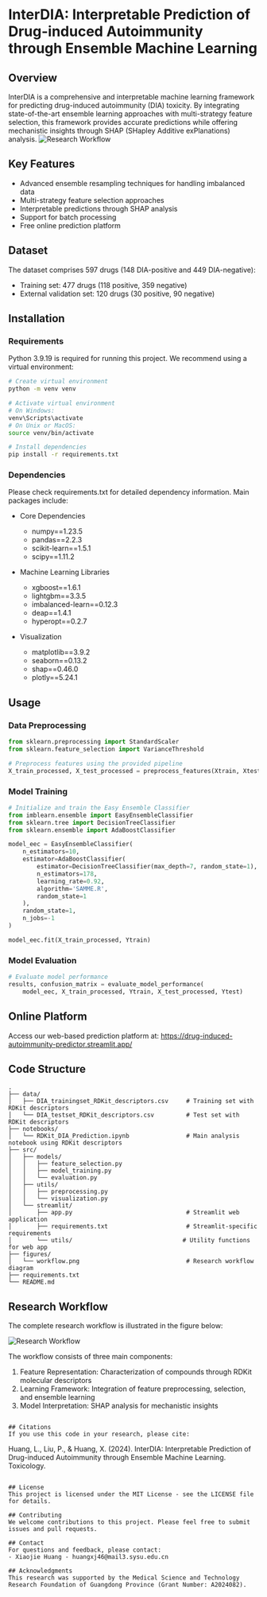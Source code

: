 # InterDIA: Interpretable Prediction of Drug-induced Autoimmunity through Ensemble Machine Learning

## Overview
InterDIA is a comprehensive and interpretable machine learning framework for predicting drug-induced autoimmunity (DIA) toxicity. By integrating state-of-the-art ensemble learning approaches with multi-strategy feature selection, this framework provides accurate predictions while offering mechanistic insights through SHAP (SHapley Additive exPlanations) analysis.
![Research Workflow](figures/workflow.png)
## Key Features
- Advanced ensemble resampling techniques for handling imbalanced data
- Multi-strategy feature selection approaches
- Interpretable predictions through SHAP analysis
- Support for batch processing
- Free online prediction platform

## Dataset
The dataset comprises 597 drugs (148 DIA-positive and 449 DIA-negative):
- Training set: 477 drugs (118 positive, 359 negative)
- External validation set: 120 drugs (30 positive, 90 negative)

## Installation

### Requirements
Python 3.9.19 is required for running this project. We recommend using a virtual environment:

```bash
# Create virtual environment
python -m venv venv

# Activate virtual environment
# On Windows:
venv\Scripts\activate
# On Unix or MacOS:
source venv/bin/activate

# Install dependencies
pip install -r requirements.txt
```

### Dependencies
Please check requirements.txt for detailed dependency information. Main packages include:

- Core Dependencies
  - numpy==1.23.5
  - pandas==2.2.3
  - scikit-learn==1.5.1
  - scipy==1.11.2

- Machine Learning Libraries
  - xgboost==1.6.1
  - lightgbm==3.3.5
  - imbalanced-learn==0.12.3
  - deap==1.4.1
  - hyperopt==0.2.7

- Visualization
  - matplotlib==3.9.2
  - seaborn==0.13.2
  - shap==0.46.0
  - plotly==5.24.1

## Usage

### Data Preprocessing
```python
from sklearn.preprocessing import StandardScaler
from sklearn.feature_selection import VarianceThreshold

# Preprocess features using the provided pipeline
X_train_processed, X_test_processed = preprocess_features(Xtrain, Xtest)
```

### Model Training
```python
# Initialize and train the Easy Ensemble Classifier
from imblearn.ensemble import EasyEnsembleClassifier
from sklearn.tree import DecisionTreeClassifier
from sklearn.ensemble import AdaBoostClassifier

model_eec = EasyEnsembleClassifier(
    n_estimators=10,
    estimator=AdaBoostClassifier(
        estimator=DecisionTreeClassifier(max_depth=7, random_state=1),
        n_estimators=178,
        learning_rate=0.92,
        algorithm='SAMME.R',
        random_state=1
    ),
    random_state=1,
    n_jobs=-1
)

model_eec.fit(X_train_processed, Ytrain)
```

### Model Evaluation
```python
# Evaluate model performance
results, confusion_matrix = evaluate_model_performance(
    model_eec, X_train_processed, Ytrain, X_test_processed, Ytest)
```

## Online Platform
Access our web-based prediction platform at:
https://drug-induced-autoimmunity-predictor.streamlit.app/

## Code Structure
```
.
├── data/
│   ├── DIA_trainingset_RDKit_descriptors.csv     # Training set with RDKit descriptors
│   └── DIA_testset_RDKit_descriptors.csv         # Test set with RDKit descriptors
├── notebooks/
│   └── RDKit_DIA_Prediction.ipynb                # Main analysis notebook using RDKit descriptors
├── src/
│   ├── models/
│   │   ├── feature_selection.py
│   │   ├── model_training.py
│   │   └── evaluation.py
│   ├── utils/
│   │   ├── preprocessing.py
│   │   └── visualization.py
│   └── streamlit/
│       ├── app.py                                # Streamlit web application
│       ├── requirements.txt                      # Streamlit-specific requirements
│       └── utils/                               # Utility functions for web app
├── figures/
│   └── workflow.png                              # Research workflow diagram
├── requirements.txt
└── README.md
```

## Research Workflow

The complete research workflow is illustrated in the figure below:

![Research Workflow](figures/workflow.png)

The workflow consists of three main components:
1. Feature Representation: Characterization of compounds through RDKit molecular descriptors
2. Learning Framework: Integration of feature preprocessing, selection, and ensemble learning
3. Model Interpretation: SHAP analysis for mechanistic insights
```

## Citations
If you use this code in your research, please cite:

```
Huang, L., Liu, P., & Huang, X. (2024). InterDIA: Interpretable Prediction of Drug-induced 
Autoimmunity through Ensemble Machine Learning. Toxicology.
```

## License
This project is licensed under the MIT License - see the LICENSE file for details.

## Contributing
We welcome contributions to this project. Please feel free to submit issues and pull requests.

## Contact
For questions and feedback, please contact:
- Xiaojie Huang - huangxj46@mail3.sysu.edu.cn

## Acknowledgments
This research was supported by the Medical Science and Technology Research Foundation of Guangdong Province (Grant Number: A2024082).
